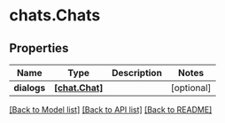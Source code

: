 # chats.Chats

## Properties
Name | Type | Description | Notes
------------ | ------------- | ------------- | -------------
**dialogs** | [**[chat.Chat]**](Chat.md) |  | [optional] 

[[Back to Model list]](../README.md#documentation-for-models) [[Back to API list]](../README.md#documentation-for-api-endpoints) [[Back to README]](../README.md)


